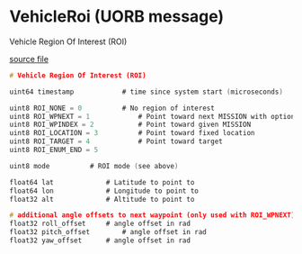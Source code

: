 # VehicleRoi (UORB message)

Vehicle Region Of Interest (ROI)

[source file](https://github.com/PX4/PX4-Autopilot/blob/release/1.14/msg/VehicleRoi.msg)

```c
# Vehicle Region Of Interest (ROI)

uint64 timestamp			# time since system start (microseconds)

uint8 ROI_NONE = 0			# No region of interest
uint8 ROI_WPNEXT = 1			# Point toward next MISSION with optional offset
uint8 ROI_WPINDEX = 2			# Point toward given MISSION
uint8 ROI_LOCATION = 3			# Point toward fixed location
uint8 ROI_TARGET = 4			# Point toward target
uint8 ROI_ENUM_END = 5

uint8 mode          # ROI mode (see above)

float64 lat			    # Latitude to point to
float64 lon			    # Longitude to point to
float32 alt			    # Altitude to point to

# additional angle offsets to next waypoint (only used with ROI_WPNEXT)
float32 roll_offset		# angle offset in rad
float32 pitch_offset		# angle offset in rad
float32 yaw_offset		# angle offset in rad

```
